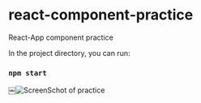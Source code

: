 # react-component-practice
React-App component practice

In the project directory, you can run:

### `npm start`

￼![ScreenSchot of practice](/componentApp/public/screen.png)
